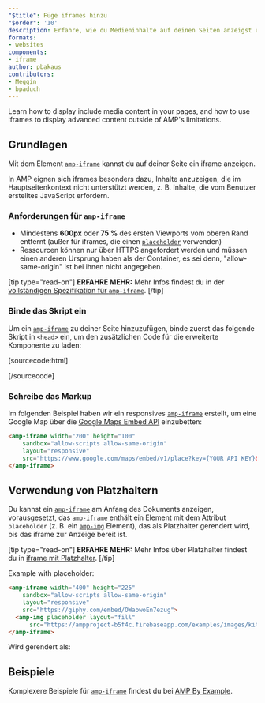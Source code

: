```yaml
---
"$title": Füge iframes hinzu
"$order": '10'
description: Erfahre, wie du Medieninhalte auf deinen Seiten anzeigst und wie du mithilfe von iframes erweiterte Inhalte jenseits der AMP Einschränkungen anzeigst.
formats:
- websites
components:
- iframe
author: pbakaus
contributors:
- Meggin
- bpaduch
---
```


Learn how to display include media content in your pages, and how to use iframes to display advanced content outside of AMP's limitations.

## Grundlagen

Mit dem Element [`amp-iframe`](../../../../documentation/components/reference/amp-iframe.md) kannst du auf deiner Seite ein iframe anzeigen.

In AMP eignen sich iframes besonders dazu, Inhalte anzuzeigen, die im Hauptseitenkontext nicht unterstützt werden, z. B. Inhalte, die vom Benutzer erstelltes JavaScript erfordern.

### Anforderungen für `amp-iframe`

- Mindestens **600px** oder **75 %** des ersten Viewports vom oberen Rand entfernt (außer für iframes, die einen [`placeholder`](#using-placeholders) verwenden)
- Ressourcen können nur über HTTPS angefordert werden und müssen einen anderen Ursprung haben als der Container, es sei denn, "allow-same-origin" ist bei ihnen nicht angegeben.

[tip type="read-on"] **ERFAHRE MEHR:** Mehr Infos findest du in der [vollständigen Spezifikation für `amp-iframe`](../../../../documentation/components/reference/amp-iframe.md). [/tip]

### Binde das Skript ein

Um ein [`amp-iframe`](../../../../documentation/components/reference/amp-iframe.md) zu deiner Seite hinzuzufügen, binde zuerst das folgende Skript in `<head>` ein, um den zusätzlichen Code für die erweiterte Komponente zu laden:

[sourcecode:html]
<script async custom-element="amp-iframe"
  src="https://cdn.ampproject.org/v0/amp-iframe-0.1.js"></script>
[/sourcecode]

### Schreibe das Markup

Im folgenden Beispiel haben wir ein responsives [`amp-iframe`](../../../../documentation/components/reference/amp-iframe.md) erstellt, um eine Google Map über die [Google Maps Embed API](https://developers.google.com/maps/documentation/embed/guide) einzubetten:

```html
<amp-iframe width="200" height="100"
    sandbox="allow-scripts allow-same-origin"
    layout="responsive"
    src="https://www.google.com/maps/embed/v1/place?key={YOUR API KEY}&q=europe">
</amp-iframe>
```

## Verwendung von Platzhaltern <a name="using-placeholders"></a>

Du kannst ein [`amp-iframe`](../../../../documentation/components/reference/amp-iframe.md) am Anfang des Dokuments anzeigen, vorausgesetzt, das [`amp-iframe`](../../../../documentation/components/reference/amp-iframe.md) enthält ein Element mit dem Attribut `placeholder` (z. B. ein [`amp-img`](../../../../documentation/components/reference/amp-img.md) Element), das als Platzhalter gerendert wird, bis das iframe zur Anzeige bereit ist.

[tip type="read-on"] **ERFAHRE MEHR:** Mehr Infos über Platzhalter findest du in [iframe mit Platzhalter](../../../../documentation/components/reference/amp-iframe.md#iframe-with-placeholder). [/tip]

Example with placeholder:

```html
<amp-iframe width="400" height="225"
    sandbox="allow-scripts allow-same-origin"
    layout="responsive"
    src="https://giphy.com/embed/OWabwoEn7ezug">
  <amp-img placeholder layout="fill"
      src="https://ampproject-b5f4c.firebaseapp.com/examples/images/kittens-biting.jpg"></amp-img>
</amp-iframe>
```

Wird gerendert als:

<amp-iframe width="400" height="225" sandbox="allow-scripts allow-same-origin" layout="responsive" src="https://giphy.com/embed/OWabwoEn7ezug"><amp-img placeholder layout="fill" src="https://ampproject-b5f4c.firebaseapp.com/examples/images/kittens-biting.jpg"></amp-img></amp-iframe>

## Beispiele

Komplexere Beispiele für [`amp-iframe`](../../../../documentation/components/reference/amp-iframe.md) findest du bei [AMP By Example](../../../../documentation/examples/documentation/amp-iframe.html).

